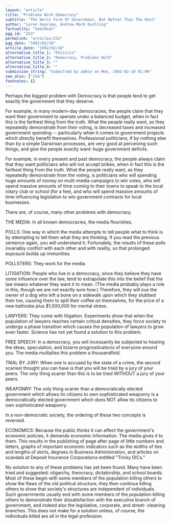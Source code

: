 ```yaml
---
layout: "article"
title: "Problems With Democracy"
subtitle: "The Worst Form Of Government, But Better Than The Rest"
author: "Loren Haarsma, Andrew Mark Kuchling"
factuality: "SemiReal"
pgg_id: "2S3"
permalink: "articles/2S3"
pgg_date: "1992/02/10"
article_date: "1992/02/10"
alternative_title_1: "Politics"
alternative_title_2: "Democracy, Problems With"
alternative_title_3: ""
alternative_title_4: ""
submission_string: "Submitted by admin on Mon, 1992-02-10 01:00"
see_also: ["2S4"]
footnotes: {}
---
```

<div>
<p>Perhaps the biggest problem with Democracy is that people tend to get exactly the government that they deserve.</p>
<p>For example, in many modern-day democracies, the people claim that they want their government to operate under a balanced budget, when in fact this is the farthest thing from the truth. What the people really want, as they repeatedly demonstrate from their voting, is decreased taxes and increased government spending -- particularly when it comes to government projects which directly benefit themselves. Professional politicians, if by nothing else than by a simple Darwinian processes, are very good at perceiving such things, and give the people exactly want: huge government deficits.</p>
<p>For example, in every present and past democracy, the people always claim that they want politicians who will not accept bribes, when in fact this is the farthest thing from the truth. What the people really want, as they repeatedly demonstrate from the voting, is politicians who will spending huge amounts of money on multi-media campaigns to win votes, who will spend massive amounts of time coming to their towns to speak to the local rotary club or school (for a fee), and who will spend massive amounts of time influencing legislation to win government contracts for local businesses.</p>
<p>There are, of course, many other problems with democracy.</p>
<p>THE MEDIA: In all known democracies, the media flourishes.</p>
<p>POLLS: One way in which the media attempts to tell people what to think is by attempting to tell them what they are thinking. If you read the previous sentence again, you will understand it. Fortunately, the results of these polls invariably conflict with each other and with reality, so that prolonged exposure builds up immunities.</p>
<p>POLLSTERS: They work for the media.</p>
<p>LITIGATION: People who live in a democracy, since they believe they have some influence over the law, tend to extrapolate this into the belief that the law means whatever they want it to mean. (The media probably plays a role in this, though we are not exactly sure how.) Therefore, they will sue the owner of a dog who left a bone on a sidewalk upon which they stubbed their toe, causing them to spill their coffee on themselves, for the price of a new bathrobe plus $1,000,000 for mental stress.</p>
<p>LAWYERS: They come with litigation. Experiments show that when the population of lawyers reaches certain critical densities, they force society to undergo a phase transition which causes the population of lawyers to grow even faster. Science has not yet found a solution to this problem.</p>
<p>FREE SPEECH: In a democracy, you will incessantly be subjected to hearing the ideas, speculation, and bizarre prognostications of everyone around you. The media multiplies this problem a thousandfold.</p>
<p>TRIAL BY JURY: When one is accused by the state of a crime, the second scariest thought you can have is that you will be tried by a jury of your peers. The only thing scarier than this is to be tried WITHOUT a jury of your peers.</p>
<p>WEAPONRY: The only thing scarier than a democratically elected government which allows its citizens to own sophisticated weaponry is a democratically elected government which does NOT allow its citizens to own sophisticated weaponry.</p>
<p>In a non-democratic society, the ordering of these two concepts is reversed.</p>
<p>ECONOMICS: Because the public thinks it can affect the government's economic policies, it demands economic information. The media gives it to them. This results in the publishing of page after page of little numbers and letters, graphs of important economic indicators such as the widths of ties and lengths of skirts, degrees in Business Administration, and articles on scandals at Deposit Insurance Corporations entitled "Tricky DICs."</p>
<p>No solution to any of these problems has yet been found. Many have been tried and suggested: oligarchy, theocracy, dictatorship, and school boards. Most of these begin with some members of the population killing others to show the flaws of the old political structure; they then continue killing others to show that society's structures are independent of individuals. Such governments usually end with some members of the population killing others to demonstrate their dissatisfaction with the executive branch of government, and indeed also the legislative, corporate, and street- cleaning branches. This does not make for a solution unless, of course, the individuals killed are all in the legal profession.</p>
</div>
